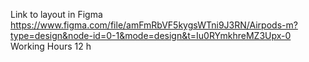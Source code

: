 Link to layout in Figma https://www.figma.com/file/amFmRbVF5kygsWTni9J3RN/Airpods-m?type=design&node-id=0-1&mode=design&t=Iu0RYmkhreMZ3Upx-0
Working Hours 12 h
